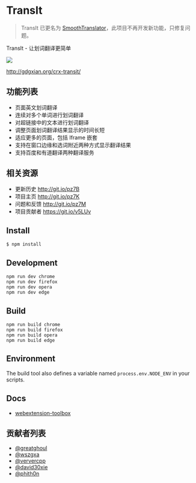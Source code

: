 # TransIt

> TransIt 已更名为 [SmoothTranslator](https://github.com/greatghoul/smooth-translator)，此项目不再开发新功能，只修复问题。

TransIt - 让划词翻译更简单

<a href="https://chrome.google.com/webstore/detail/transit/pfjipfdmbpbkcadkdpmacdcefoohagdc"><img src="https://camo.githubusercontent.com/334b4f665751356b1f4afb758f8ddde55b9c71b8/68747470733a2f2f7261772e6769746875622e636f6d2f476f6f676c654368726f6d652f6368726f6d652d6170702d73616d706c65732f6d61737465722f74727969746e6f77627574746f6e5f736d616c6c2e706e67" border="0" /></a>

http://gdgxian.org/crx-transit/

## 功能列表

- 页面英文划词翻译
- 连续对多个单词进行划词翻译
- 对超链接中的文本进行划词翻译
- 调整页面划词翻译结果显示的时间长短
- 适应更多的页面，包括 Iframe 嵌套
- 支持在窗口边缘和选词附近两种方式显示翻译结果
- 支持百度和有道翻译两种翻译服务

## 相关资源

- 更新历史 http://git.io/pz7B
- 项目主页 http://git.io/pz7K
- 问题和反馈 http://git.io/pz7M
- 项目贡献者 https://git.io/v5LUv

## Install

	$ npm install

## Development

    npm run dev chrome
    npm run dev firefox
    npm run dev opera
    npm run dev edge

## Build

    npm run build chrome
    npm run build firefox
    npm run build opera
    npm run build edge

## Environment

The build tool also defines a variable named `process.env.NODE_ENV` in your scripts.

## Docs

* [webextension-toolbox](https://github.com/HaNdTriX/webextension-toolbox)

## 贡献者列表

- [@greatghoul](https://github.com/greatghoul)
- [@wszgxa](https://github.com/wszgxa)
- [@ververcpp](https://github.com/ververcpp)
- [@david30xie](https://github.com/david30xie)
- [@phith0n](https://github.com/phith0n)